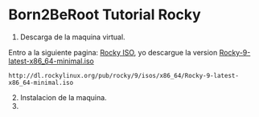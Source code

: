 # Born2BeRoot Tutorial Rocky

1. Descarga de la maquina virtual.

Entro a la siguiente pagina: [Rocky ISO](http://dl.rockylinux.org/pub/rocky/9/isos/x86_64/), yo descargue la version [Rocky-9-latest-x86_64-minimal.iso](http://dl.rockylinux.org/pub/rocky/9/isos/x86_64/Rocky-9-latest-x86_64-minimal.iso)
```wget
http://dl.rockylinux.org/pub/rocky/9/isos/x86_64/Rocky-9-latest-x86_64-minimal.iso
```

2. Instalacion de la maquina.
3. 
